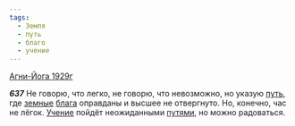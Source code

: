 ```yaml
---
tags:
  - Земля
  - путь
  - благо
  - учение
---
```


[Агни-Йога 1929г](https://127.0.0.1:4002/agni/1929)

___637___
Не говорю, что легко, не говорю, что невозможно, но указую [путь](../../../tags/#путь), где [земные](../../../tags/#Земля) [блага](../../../tags/#благо) оправданы и высшее не отвергнуто. Но, конечно, час не лёгок. [Учение](../../../tags/#учение) пойдёт неожиданными [путями](../../../tags/#путь), но можно радоваться.